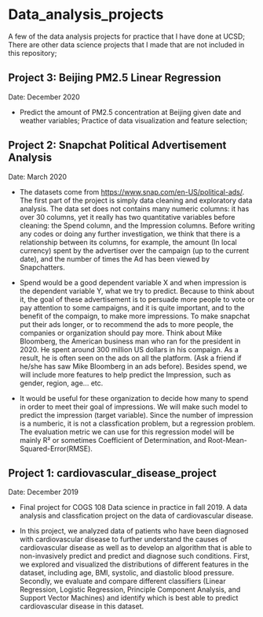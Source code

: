 # Data_analysis_projects

A few of the data analysis projects for practice that I have done at UCSD; There are other data science projects that I made that are not included in this repository;

## Project 3: Beijing PM2.5 Linear Regression

Date: December 2020

- Predict the amount of PM2.5 concentration at Beijing given date and weather variables; Practice of data visualization and feature selection;


## Project 2: Snapchat Political Advertisement Analysis

Date: March 2020

- The datasets come from https://www.snap.com/en-US/political-ads/. The first part of the project is simply data cleaning and exploratory data analysis. The data set does not contains many numeric columns: it has over 30 columns, yet it really has two quantitative variables before cleaning: the Spend column, and the Impression columns. Before writing any codes or doing any further investigation, we think that there is a relationship between its columns, for example, the amount (In local currency) spent by the advertiser over the campaign (up to the current date), and the number of times the Ad has been viewed by Snapchatters.

- Spend would be a good dependent variable X and when impression is the dependent variable Y, what we try to predict. Because to think about it, the goal of these advertisement is to persuade more people to vote or pay attention to some campaigns, and it is quite important, and to the benefit of the compaign, to make more impressions. To make snapchat put their ads longer, or to recommend the ads to more people, the companies or organization should pay more. Think about Mike Bloomberg, the American business man who ran for the president in 2020. He spent around 300 million US dollars in his compaign. As a result, he is often seen on the ads on all the platform. (Ask a friend if he/she has saw Mike Bloomberg in an ads before). Besides spend, we will include more features to help predict the Impression, such as gender, region, age... etc.

- It would be useful for these organization to decide how many to spend in order to meet their goal of impressions. We will make such model to predict the impression (target variable). Since the number of impression is a numberic, it is not a classfication problem, but a regression problem. The evaluation metric we can use for this regression model will be mainly R² or sometimes Coefficient of Determination, and Root-Mean-Squared-Error(RMSE).
  
  
## Project 1: cardiovascular_disease_project

Date: December 2019

- Final project for COGS 108 Data science in practice in fall 2019. A data analysis and classfication project on the data of cardiovascular disease.

- In this project, we analyzed data of patients who have been diagnosed with cardiovascular disease to further understand the causes of cardiovascular disease as well as to develop an algorithm that is able to non-invasively predict and predict and diagnose such conditions. First, we explored and visualized the distributions of different features in the dataset, including age, BMI, systolic, and diastolic blood pressure. Secondly, we evaluate and compare different classifiers (Linear Regression, Logistic Regression, Principle Component Analysis, and Support Vector Machines) and identify which is best able to predict cardiovascular disease in this dataset.
